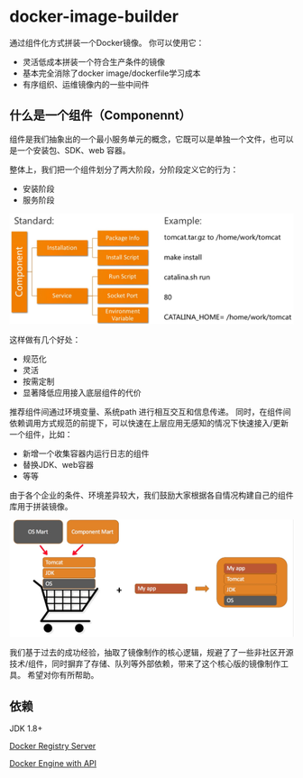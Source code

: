 # docker-image-builder
通过组件化方式拼装一个Docker镜像。
你可以使用它：

* 灵活低成本拼装一个符合生产条件的镜像
* 基本完全消除了docker image/dockerfile学习成本
* 有序组织、运维镜像内的一些中间件

## 什么是一个组件（Componennt）

组件是我们抽象出的一个最小服务单元的概念，它既可以是单独一个文件，也可以是一个安装包、SDK、web 容器。

整体上，我们把一个组件划分了两大阶段，分阶段定义它的行为：

* 安装阶段
* 服务阶段

![Component](docs/images/component.png)

这样做有几个好处：

* 规范化
* 灵活
* 按需定制
* 显著降低应用接入底层组件的代价

推荐组件间通过环境变量、系统path 进行相互交互和信息传递。
同时，在组件间依赖调用方式规范的前提下，可以快速在上层应用无感知的情况下快速接入/更新一个组件，比如：

* 新增一个收集容器内运行日志的组件
* 替换JDK、web容器
* 等等

由于各个企业的条件、环境差异较大，我们鼓励大家根据各自情况构建自己的组件库用于拼装镜像。

![Component](docs/images/mart.png)



我们基于过去的成功经验，抽取了镜像制作的核心逻辑，规避了了一些非社区开源技术/组件，同时摒弃了存储、队列等外部依赖，带来了这个核心版的镜像制作工具。
希望对你有所帮助。

## 依赖
JDK 1.8+

[Docker Registry Server][1]

[Docker Engine with API][2]


[1]:https://docs.docker.com/registry/deploying/ "Docker Registry Server"
[2]:https://docs.docker.com/engine/api/v1.24/  "Docker Engine with API"
